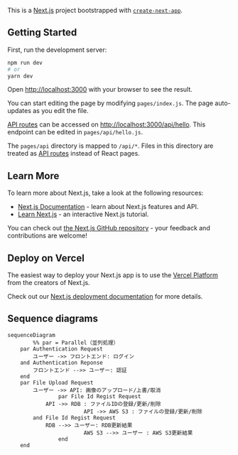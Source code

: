 This is a [Next.js](https://nextjs.org/) project bootstrapped with [`create-next-app`](https://github.com/vercel/next.js/tree/canary/packages/create-next-app).

## Getting Started

First, run the development server:

```bash
npm run dev
# or
yarn dev
```

Open [http://localhost:3000](http://localhost:3000) with your browser to see the result.

You can start editing the page by modifying `pages/index.js`. The page auto-updates as you edit the file.

[API routes](https://nextjs.org/docs/api-routes/introduction) can be accessed on [http://localhost:3000/api/hello](http://localhost:3000/api/hello). This endpoint can be edited in `pages/api/hello.js`.

The `pages/api` directory is mapped to `/api/*`. Files in this directory are treated as [API routes](https://nextjs.org/docs/api-routes/introduction) instead of React pages.

## Learn More

To learn more about Next.js, take a look at the following resources:

- [Next.js Documentation](https://nextjs.org/docs) - learn about Next.js features and API.
- [Learn Next.js](https://nextjs.org/learn) - an interactive Next.js tutorial.

You can check out [the Next.js GitHub repository](https://github.com/vercel/next.js/) - your feedback and contributions are welcome!

## Deploy on Vercel

The easiest way to deploy your Next.js app is to use the [Vercel Platform](https://vercel.com/new?utm_medium=default-template&filter=next.js&utm_source=create-next-app&utm_campaign=create-next-app-readme) from the creators of Next.js.

Check out our [Next.js deployment documentation](https://nextjs.org/docs/deployment) for more details.

## Sequence diagrams

```mermaid-example
sequenceDiagram
		%% par = Parallel（並列処理）
    par Authentication Request
        ユーザー ->> フロントエンド: ログイン
    and Authentication Reponse
        フロントエンド -->> ユーザー: 認証  
    end
    par File Upload Request
        ユーザー ->> API: 画像のアップロード/上書/取消
				par File Id Regist Request
            API ->> RDB : ファイルIDの登録/更新/削除
						API ->> AWS S3 : ファイルの登録/更新/削除
        and File Id Regist Request
            RDB -->> ユーザー: RDB更新結果
						AWS S3 -->> ユーザー : AWS S3更新結果
				end
    end
```